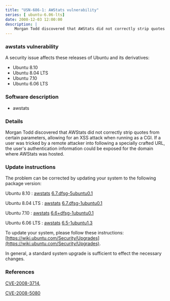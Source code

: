 ```yaml
---
title: "USN-686-1: AWStats vulnerability"
series: [ ubuntu-6.06-lts]
date: 2008-12-03 12:00:00
description: |
    Morgan Todd discovered that AWStats did not correctly strip quotes from certain parameters, allowing for an XSS attack when running as a CGI. If a user was tricked by a remote attacker into following a specially crafted URL, the user&#39;s authentication information could be exposed for the domain where AWStats was hosted. 
--- 
```

 
 


### awstats vulnerability

A security issue affects these releases of Ubuntu and its derivatives:

* Ubuntu 8.10
* Ubuntu 8.04 LTS
* Ubuntu 7.10
* Ubuntu 6.06 LTS

### Software description

* awstats 

### Details

Morgan Todd discovered that AWStats did not correctly strip quotes from certain parameters, allowing for an XSS attack when running as a CGI. If a user was tricked by a remote attacker into following a specially crafted URL, the user&#39;s authentication information could be exposed for the domain where AWStats was hosted. 

### Update instructions

The problem can be corrected by updating your system to the following package version:

Ubuntu 8.10
 : [awstats](https://launchpad.net/ubuntu/+source/awstats) <span> [6.7.dfsg-5ubuntu0.1](https://launchpad.net/ubuntu/+source/awstats/6.7.dfsg-5ubuntu0.1) </span> 

Ubuntu 8.04 LTS
 : [awstats](https://launchpad.net/ubuntu/+source/awstats) <span> [6.7.dfsg-1ubuntu0.1](https://launchpad.net/ubuntu/+source/awstats/6.7.dfsg-1ubuntu0.1) </span> 

Ubuntu 7.10
 : [awstats](https://launchpad.net/ubuntu/+source/awstats) <span> [6.6+dfsg-1ubuntu0.1](https://launchpad.net/ubuntu/+source/awstats/6.6+dfsg-1ubuntu0.1) </span> 

Ubuntu 6.06 LTS
 : [awstats](https://launchpad.net/ubuntu/+source/awstats) <span> [6.5-1ubuntu1.3](https://launchpad.net/ubuntu/+source/awstats/6.5-1ubuntu1.3) </span> 

To update your system, please follow these instructions: [https://wiki.ubuntu.com/Security/Upgrades](https://wiki.ubuntu.com/Security/Upgrades).

In general, a standard system upgrade is sufficient to effect the necessary changes. 

### References

 
 [CVE-2008-3714](http://people.ubuntu.com/~ubuntu-security/cve/CVE-2008-3714), 

 [CVE-2008-5080](http://people.ubuntu.com/~ubuntu-security/cve/CVE-2008-5080)
 

